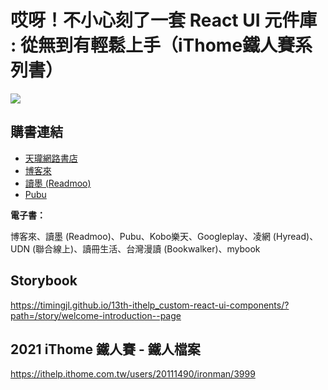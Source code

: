 # 哎呀！不小心刻了一套 React UI 元件庫 : 從無到有輕鬆上手（iThome鐵人賽系列書）

![](https://i.imgur.com/BGCpali.png)

## 購書連結

- [天瓏網路書店](https://www.tenlong.com.tw/products/9786263332898)
- [博客來](https://www.books.com.tw/products/0010938824)
- [讀墨 (Readmoo)](https://readmoo.com/book/210256928000101)
- [Pubu](https://www.pubu.com.tw/ebook/331188)

**電子書：**

博客來、讀墨 (Readmoo)、Pubu、Kobo樂天、Googleplay、凌網 (Hyread)、UDN (聯合線上)、讀冊生活、台灣漫讀 (Bookwalker)、mybook

## Storybook

https://timingjl.github.io/13th-ithelp_custom-react-ui-components/?path=/story/welcome-introduction--page

## 2021 iThome 鐵人賽 - 鐵人檔案

https://ithelp.ithome.com.tw/users/20111490/ironman/3999